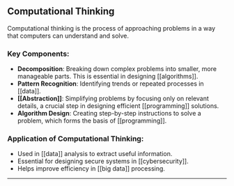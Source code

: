 ## Computational Thinking
Computational thinking is the process of approaching problems in a way that computers can understand and solve.

### Key Components:
- **Decomposition**: Breaking down complex problems into smaller, more manageable parts. This is essential in designing [[algorithms]].
- **Pattern Recognition**: Identifying trends or repeated processes in [[data]].
- **[[Abstraction]]**: Simplifying problems by focusing only on relevant details, a crucial step in designing efficient [[programming]] solutions.
- **Algorithm Design**: Creating step-by-step instructions to solve a problem, which forms the basis of [[programming]].

### Application of Computational Thinking:
- Used in [[data]] analysis to extract useful information.
- Essential for designing secure systems in [[cybersecurity]].
- Helps improve efficiency in [[big data]] processing.

---